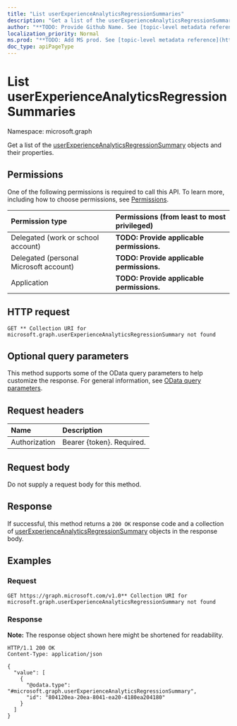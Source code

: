 ```yaml
---
title: "List userExperienceAnalyticsRegressionSummaries"
description: "Get a list of the userExperienceAnalyticsRegressionSummary objects and their properties."
author: "**TODO: Provide Github Name. See [topic-level metadata reference](https://msgo.azurewebsites.net/add/document/guidelines/metadata.html#topic-level-metadata)**"
localization_priority: Normal
ms.prod: "**TODO: Add MS prod. See [topic-level metadata reference](https://msgo.azurewebsites.net/add/document/guidelines/metadata.html#topic-level-metadata)**"
doc_type: apiPageType
---
```


# List userExperienceAnalyticsRegressionSummaries
Namespace: microsoft.graph



Get a list of the [userExperienceAnalyticsRegressionSummary](../resources/userexperienceanalyticsregressionsummary.md) objects and their properties.

## Permissions
One of the following permissions is required to call this API. To learn more, including how to choose permissions, see [Permissions](/graph/permissions-reference).

|Permission type|Permissions (from least to most privileged)|
|:---|:---|
|Delegated (work or school account)|**TODO: Provide applicable permissions.**|
|Delegated (personal Microsoft account)|**TODO: Provide applicable permissions.**|
|Application|**TODO: Provide applicable permissions.**|

## HTTP request

<!-- {
  "blockType": "ignored"
}
-->
``` http
GET ** Collection URI for microsoft.graph.userExperienceAnalyticsRegressionSummary not found
```

## Optional query parameters
This method supports some of the OData query parameters to help customize the response. For general information, see [OData query parameters](/graph/query-parameters).

## Request headers
|Name|Description|
|:---|:---|
|Authorization|Bearer {token}. Required.|

## Request body
Do not supply a request body for this method.

## Response

If successful, this method returns a `200 OK` response code and a collection of [userExperienceAnalyticsRegressionSummary](../resources/userexperienceanalyticsregressionsummary.md) objects in the response body.

## Examples

### Request
<!-- {
  "blockType": "request",
  "name": "list_userexperienceanalyticsregressionsummary"
}
-->
``` http
GET https://graph.microsoft.com/v1.0** Collection URI for microsoft.graph.userExperienceAnalyticsRegressionSummary not found
```


### Response
**Note:** The response object shown here might be shortened for readability.
<!-- {
  "blockType": "response",
  "truncated": true,
  "@odata.type": "Collection(microsoft.graph.userExperienceAnalyticsRegressionSummary)"
}
-->
``` http
HTTP/1.1 200 OK
Content-Type: application/json

{
  "value": [
    {
      "@odata.type": "#microsoft.graph.userExperienceAnalyticsRegressionSummary",
      "id": "804120ea-20ea-8041-ea20-4180ea204180"
    }
  ]
}
```

